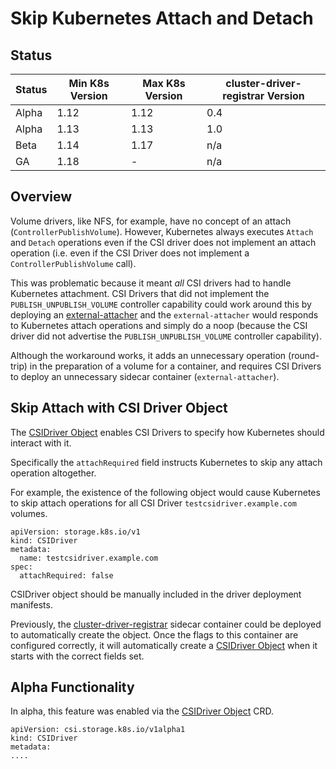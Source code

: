 # Skip Kubernetes Attach and Detach

## Status

| Status | Min K8s Version | Max K8s Version | cluster-driver-registrar Version |
| ------ | --------------- | --------------- | -------------------------------- |
| Alpha  | 1.12            | 1.12            | 0.4                              |
| Alpha  | 1.13            | 1.13            | 1.0                              |
| Beta   | 1.14            | 1.17            | n/a                              |
| GA     | 1.18            | -               | n/a                              |

## Overview

Volume drivers, like NFS, for example, have no concept of an attach (`ControllerPublishVolume`). However, Kubernetes always executes `Attach` and `Detach` operations even if the CSI driver does not implement an attach operation (i.e. even if the CSI Driver does not implement a `ControllerPublishVolume` call).

This was problematic because it meant *all* CSI drivers had to handle Kubernetes attachment. CSI Drivers that did not implement the `PUBLISH_UNPUBLISH_VOLUME` controller capability could work around this by deploying an [external-attacher](external-attacher.md) and the `external-attacher` would responds to Kubernetes attach operations and simply do a noop (because the CSI driver did not advertise the `PUBLISH_UNPUBLISH_VOLUME` controller capability).

Although the workaround works, it adds an unnecessary operation (round-trip) in the preparation of a volume for a container, and requires CSI Drivers to deploy an unnecessary sidecar container (`external-attacher`).

## Skip Attach with CSI Driver Object

The [CSIDriver Object](csi-driver-object.md) enables CSI Drivers to specify how Kubernetes should interact with it.

Specifically the `attachRequired` field instructs Kubernetes to skip any attach operation altogether.

For example, the existence of the following object would cause Kubernetes to skip attach operations for all CSI Driver `testcsidriver.example.com` volumes.

```shell
apiVersion: storage.k8s.io/v1
kind: CSIDriver
metadata:
  name: testcsidriver.example.com
spec:
  attachRequired: false
```

CSIDriver object should be manually included in the driver deployment manifests.

Previously, the [cluster-driver-registrar](cluster-driver-registrar.md) sidecar container could be deployed to automatically create the object. Once the flags to this container are configured correctly, it will automatically create a [CSIDriver Object](csi-driver-object.md) when it starts with the correct fields set.

## Alpha Functionality

In alpha, this feature was enabled via the [CSIDriver Object](csi-driver-object.md) CRD.

```shell
apiVersion: csi.storage.k8s.io/v1alpha1
kind: CSIDriver
metadata:
....
```
